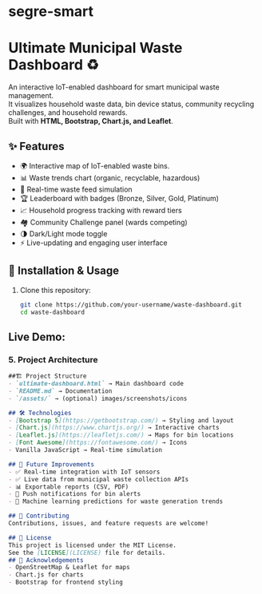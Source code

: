 # segre-smart
# Ultimate Municipal Waste Dashboard ♻️

An interactive IoT-enabled dashboard for smart municipal waste management.  
It visualizes household waste data, bin device status, community recycling challenges, and household rewards.  
Built with **HTML, Bootstrap, Chart.js, and Leaflet**.
## ✨ Features
- 🌍 Interactive map of IoT-enabled waste bins.
- 📊 Waste trends chart (organic, recyclable, hazardous)  
- 🔔 Real-time waste feed simulation  
- 🏆 Leaderboard with badges (Bronze, Silver, Gold, Platinum)  
- 📈 Household progress tracking with reward tiers  
- 🏘️ Community Challenge panel (wards competing)  
- 🌗 Dark/Light mode toggle  
- ⚡ Live-updating and engaging user interface  

## 🔧 Installation & Usage
1. Clone this repository:
   ```bash
   git clone https://github.com/your-username/waste-dashboard.git
   cd waste-dashboard
##  Live Demo:


### 5. **Project Architecture**
```md
##🏗️ Project Structure
- `ultimate-dashboard.html` → Main dashboard code  
- `README.md` → Documentation  
- `/assets/` → (optional) images/screenshots/icons

## 🛠️ Technologies
- [Bootstrap 5](https://getbootstrap.com/) → Styling and layout  
- [Chart.js](https://www.chartjs.org/) → Interactive charts  
- [Leaflet.js](https://leafletjs.com/) → Maps for bin locations  
- [Font Awesome](https://fontawesome.com/) → Icons  
- Vanilla JavaScript → Real-time simulation

## 🚧 Future Improvements
- ✅ Real-time integration with IoT sensors  
- ✅ Live data from municipal waste collection APIs  
- 📊 Exportable reports (CSV, PDF)  
- 🔔 Push notifications for bin alerts  
- 🤖 Machine learning predictions for waste generation trends

## 🤝 Contributing
Contributions, issues, and feature requests are welcome!

## 📜 License
This project is licensed under the MIT License.  
See the [LICENSE](LICENSE) file for details.
## 🙏 Acknowledgements
- OpenStreetMap & Leaflet for maps  
- Chart.js for charts  
- Bootstrap for frontend styling  

